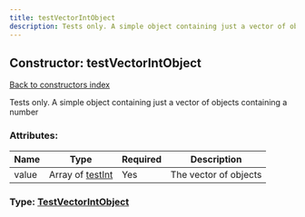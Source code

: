 ```yaml
---
title: testVectorIntObject
description: Tests only. A simple object containing just a vector of objects containing a number
---
```

## Constructor: testVectorIntObject  
[Back to constructors index](index.md)



Tests only. A simple object containing just a vector of objects containing a number

### Attributes:

| Name     |    Type       | Required | Description |
|----------|---------------|----------|-------------|
|value|Array of [testInt](../constructors/testInt.md) | Yes|The vector of objects|



### Type: [TestVectorIntObject](../types/TestVectorIntObject.md)


